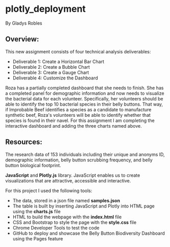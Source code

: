 # plotly_deployment
By Gladys Robles

## Overview:
This new assignment consists of four technical analysis deliverables:
* Deliverable 1: Create a Horizontal Bar Chart
* Deliverable 2: Create a Bubble Chart
* Deliverable 3: Create a Gauge Chart
* Deliverable 4: Customize the Dashboard

Roza has a partially completed dashboard that she needs to finish. She has a completed panel for demographic information and now needs to visualize the bacterial data for each volunteer. Specifically, her volunteers should be able to identify the top 10 bacterial species in their belly buttons. That way, if Improbable Beef identifies a species as a candidate to manufacture synthetic beef, Roza's volunteers will be able to identify whether that species is found in their navel. For this assignment I am completing the interactive dashboard and adding the three charts named above. 

## Resources:
The research data of 153 individuals including their unique and anonyms ID, demographic information, belly button scrubbing frequency, and belly button biological footprint.

**JavaScript** and **Plotly.js** library. 
JavaScript enables us to create visualizations that are attractive, accessible and interactive. 

For this project I used the following tools:
* The data, stored in a json file named **samples.json**
* The table is built by inserting JavaScript and Plotly into HTML page using the **charts.js** file
* HTML to build the webpage with the **index.html** file
* CSS and Bootstrap to style the page with the **style.css** file
* Chrome Developer Tools to test the code
* GitHub to deploy and showcase the Belly Button Biodiversity Dashboard using the Pages feature

